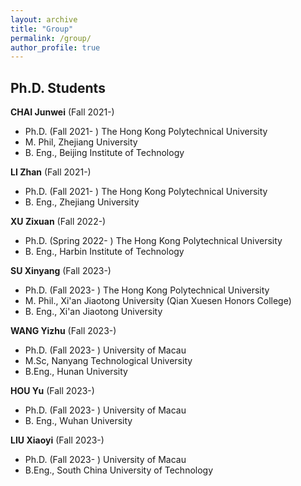 ```yaml
---
layout: archive
title: "Group"
permalink: /group/
author_profile: true
---
```


## Ph.D. Students

**CHAI Junwei** (Fall 2021-)
- Ph.D. (Fall 2021- ) The Hong Kong Polytechnical University
- M. Phil, Zhejiang University
- B. Eng., Beijing Institute of Technology

**LI Zhan** (Fall 2021-)
- Ph.D. (Fall 2021- ) The Hong Kong Polytechnical University
- B. Eng., Zhejiang University

**XU Zixuan** (Fall 2022-)
- Ph.D. (Spring 2022- ) The Hong Kong Polytechnical University
- B. Eng., Harbin Institute of Technology

**SU Xinyang** (Fall 2023-)
- Ph.D. (Fall 2023- ) The Hong Kong Polytechnical University
- M. Phil., Xi'an Jiaotong University (​Qian Xuesen Honors College)
- B. Eng., Xi'an Jiaotong University

**WANG Yizhu** (Fall 2023-)
- Ph.D. (Fall 2023- ) University of Macau
- M.Sc, Nanyang Technological University
- B.Eng., Hunan University

**HOU Yu** (Fall 2023-)
- Ph.D. (Fall 2023- ) University of Macau
- B. Eng., Wuhan University

**LIU Xiaoyi** (Fall 2023-)
- Ph.D. (Fall 2023- ) University of Macau
- B.Eng., South China University of Technology



